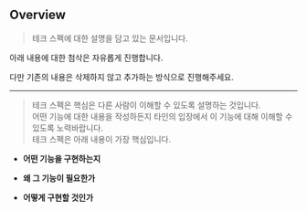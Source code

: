 ## Overview

> 테크 스펙에 대한 설명을 담고 있는 문서입니다.

아래 내용에 대한 첨삭은 자유롭게 진행합니다.

다만 기존의 내용은 삭제하지 않고 추가하는 방식으로 진행해주세요.

----

> 테크 스펙은 핵심은 다른 사람이 이해할 수 있도록 설명하는 것입니다.<br>
> 어떤 기능에 대한 내용을 작성하든지 타인의 입장에서 이 기능에 대해 이해할 수 있도록 노력바랍니다.<br>
> 테크 스펙은 아래 내용이 가장 핵심입니다.<br>

- <p style="font-weight: bold; font-size: 14px">어떤 기능을 구현하는지</p>
- <p style="font-weight: bold; font-size: 14px">왜 그 기능이 필요한가</p>
- <p style="font-weight: bold; font-size: 14px">어떻게 구현할 것인가</p>

